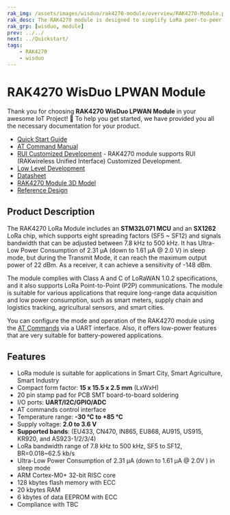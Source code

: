 ```yaml
---
rak_img: /assets/images/wisduo/rak4270-module/overview/RAK4270-Module.png
rak_desc: The RAK4270 module is designed to simplify LoRa peer-to-peer and LoRaWAN communication. the module is suitable for various applications that require long-range data acquisition and low power consumption, such as smart meters, agricultural sensors, and smart cities.
rak_grp: [wisduo, module]
prev: ../../
next: ../Quickstart/
tags:
    - RAK4270
    - wisduo
---
```


# RAK4270 WisDuo LPWAN Module

Thank you for choosing **RAK4270 WisDuo LPWAN Module** in your awesome IoT Project! 🎉 To help you get started, we have provided you all the necessary documentation for your product.

- [Quick Start Guide](/Product-Categories/WisDuo/RAK4270-Module/Quickstart/)
- [AT Command Manual](/Product-Categories/WisDuo/RAK4270-Module/AT-Command-Manual/)
- <a href="/RUI/" target="_blank">RUI Customized Development</a> - RAK4270 module supports RUI (RAKwireless Unified Interface) Customized Development.
- [Low Level Development](/Product-Categories/WisDuo/RAK4270-Module/Low-Level-Development/)
- [Datasheet](/Product-Categories/WisDuo/RAK4270-Module/Datasheet/)
- [RAK4270 Module 3D Model](https://downloads.rakwireless.com/3D_File/WisDuo/PWB-RAK4270.stp)
- [Reference Design](https://docs.rakwireless.com/Product-Categories/WisDuo/RAK4270-Breakout-Board/Datasheet/#schematic-diagram)

## Product Description

The RAK4270 LoRa Module includes an **STM32L071 MCU** and an **SX1262** LoRa chip, which supports eight spreading factors (SF5 ~ SF12) and signals bandwidth that can be adjusted between 7.8&nbsp;kHz to 500&nbsp;kHz. It has Ultra-Low Power Consumption of 2.31&nbsp;μA (down to 1.61&nbsp;μA @ 2.0&nbsp;V) in sleep mode, but during the Transmit Mode, it can reach the maximum output power of 22&nbsp;dBm. As a receiver, it can achieve a sensitivity of -148&nbsp;dBm.

The module complies with Class A and C of LoRaWAN 1.0.2 specifications, and it also supports LoRa Point-to-Point (P2P) communications. The module is suitable for various applications that require long-range data acquisition and low power consumption, such as smart meters, supply chain and logistics tracking, agricultural sensors, and smart cities.

You can configure the mode and operation of the RAK4270 module using the [AT Commands](/Product-Categories/WisDuo/RAK4270-Module/AT-Command-Manual/) via a UART interface. Also, it offers low-power features that are very suitable for battery-powered applications.

## Features

- LoRa module is suitable for applications in Smart City, Smart Agriculture, Smart Industry
- Compact form factor: **15 x 15.5 x 2.5&nbsp;mm** (LxWxH)
- 20 pin stamp pad for PCB SMT board-to-board soldering
- I/O ports: **UART/I2C/GPIO/ADC**
- AT commands control interface
- Temperature range: **-30&nbsp;°C to +85&nbsp;°C**
- Supply voltage: **2.0 to 3.6&nbsp;V**
- **Supported bands**: (EU433, CN470, IN865, EU868, AU915, US915, KR920, and AS923-1/2/3/4)
- LoRa bandwidth range of 7.8&nbsp;kHz to 500&nbsp;kHz, SF5 to SF12, BR=0.018~62.5&nbsp;kb/s
- Ultra-Low Power Consumption of 2.31&nbsp;μA (down to 1.61&nbsp;μA @ 2.0V&nbsp;) in sleep mode
- ARM Cortex-M0+ 32-bit RISC core
- 128&nbsp;kbytes flash memory with ECC
- 20&nbsp;kbytes RAM
- 6&nbsp;kbytes of data EEPROM with ECC
- Compliance with TBC
